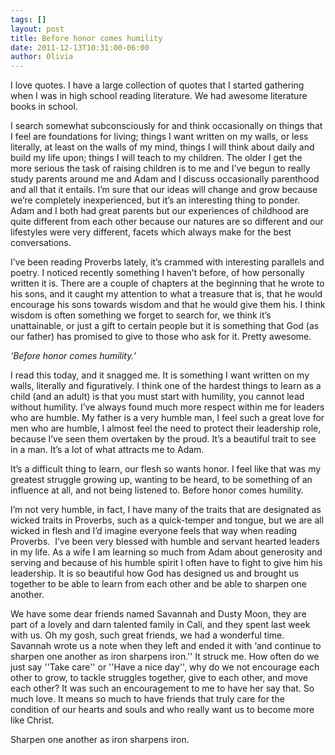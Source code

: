 ```yaml
---
tags: []
layout: post
title: Before honor comes humility
date: 2011-12-13T10:31:00-06:00
author: Olivia
---
```


I love quotes. I have a large collection of quotes that I started gathering when I was in high school reading literature. We had awesome literature books in school. 

I search somewhat subconsciously for and think occasionally on things that I feel are foundations for living; things I want written on my walls, or less literally, at least on the walls of my mind, things I will think about daily and build my life upon; things I will teach to my children. The older I get the more serious the task of raising children is to me and I’ve begun to really study parents around me and Adam and I discuss occasionally parenthood and all that it entails. I’m sure that our ideas will change and grow because we’re completely inexperienced, but it’s an interesting thing to ponder. Adam and I both had great parents but our experiences of childhood are quite different from each other because our natures are so different and our lifestyles were very different, facets which always make for the best conversations. 

I’ve been reading Proverbs lately, it’s crammed with interesting parallels and poetry. I noticed recently something I haven’t before, of how personally written it is. There are a couple of chapters at the beginning that he wrote to his sons, and it caught my attention to what a treasure that is, that he would encourage his sons towards wisdom and that he would give them his. I think wisdom is often something we forget to search for, we think it’s unattainable, or just a gift to certain people but it is something that God (as our father) has promised to give to those who ask for it. Pretty awesome. 

*‘Before honor comes humility.’*

I read this today, and it snagged me. It is something I want written on my walls, literally and figuratively. I think one of the hardest things to learn as a child (and an adult) is that you must start with humility, you cannot lead without humility. I’ve always found much more respect within me for leaders who are humble. My father is a very humble man, I feel such a great love for men who are humble, I almost feel the need to protect their leadership role, because I’ve seen them overtaken by the proud. It’s a beautiful trait to see in a man. It’s a lot of what attracts me to Adam.

It’s a difficult thing to learn, our flesh so wants honor. I feel like that was my greatest struggle growing up, wanting to be heard, to be something of an influence at all, and not being listened to. Before honor comes humility. 

I’m not very humble, in fact, I have many of the traits that are designated as wicked traits in Proverbs, such as a quick-temper and tongue, but we are all wicked in flesh and I’d imagine everyone feels that way when reading Proverbs. 
I’ve been very blessed with humble and servant hearted leaders in my life. As a wife I am learning so much from Adam about generosity and serving and because of his humble spirit I often have to fight to give him his leadership. It is so beautiful how God has designed us and brought us together to be able to learn from each other and be able to sharpen one another.

We have some dear friends named Savannah and Dusty Moon, they are part of a lovely and darn talented family in Cali, and they spent last week with us. Oh my gosh, such great friends, we had a wonderful time. Savannah wrote us a note when they left and ended it with ‘and continue to sharpen one another as iron sharpens iron.'' It struck me. How often do we just say ''Take care'' or ''Have a nice day'', why do we not encourage each other to grow, to tackle struggles together, give to each other, and move each other? It was such an encouragement to me to have her say that. So much love. It means so much to have friends that truly care for the condition of our hearts and souls and who really want us to become more like Christ. 

Sharpen one another as iron sharpens iron. 
